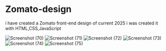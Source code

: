 # Zomato-design
i have created a Zomato front-end design of current 2025
i was created it with HTML,CSS,JavaScript


![Screenshot (70)](https://github.com/user-attachments/assets/9dfdcbd5-4a35-40c1-b138-328fd8982c42)
![Screenshot (71)](https://github.com/user-attachments/assets/0d6539da-afd9-4b94-bd5b-4dc18c6eea89)
![Screenshot (72)](https://github.com/user-attachments/assets/d4fee870-951f-4c82-a835-c774ca16d2b1)
![Screenshot (73)](https://github.com/user-attachments/assets/ba87667a-c596-47b6-bd2d-f20795441369)
![Screenshot (74)](https://github.com/user-attachments/assets/2f81be08-1944-4aec-911b-8e67f3bba1f2)
![Screenshot (75)](https://github.com/user-attachments/assets/87ad6981-37d9-433e-b4eb-d442a04e52ba)
